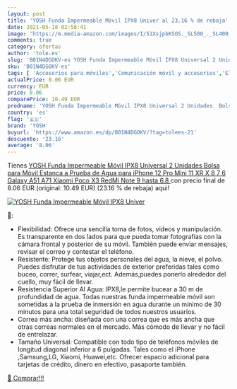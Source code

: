 ```yaml
---
layout: post
title: 'YOSH Funda Impermeable Móvil IPX8 Univer al 23.16 % de rebaja'
date: 2021-05-18 02:58:41
image: 'https://m.media-amazon.com/images/I/51XsjpbKSOS._SL500_._SL400_.jpg'
comments: true
category: ofertas
author: 'tole.es'
slug: 'B01N4DGOKV-es YOSH Funda Impermeable Móvil IPX8 Universal 2 Unidades...'
sku: 'B01N4DGOKV-es'
tags: [ 'Accesorios para móviles','Comunicación móvil y accesorios','Electrónica','Fundas con correa para hombro y cordón para teléfonos móviles','Fundas y carcasas para teléfonos móviles','iphone','yosh', ]
actualPrice: 8.06 EUR
currency: EUR
price: 8.06
comparePrice: 10.49 EUR
prodname: 'YOSH Funda Impermeable Móvil IPX8 Universal 2 Unidades  Bolsa para Móvil Estanca a Prueba de Agua para iPhone 12 Pro Mini 11 XR X 8 7 6 Galaxy A51 A71 Xiaomi Poco X3 RedMi Note 9 hasta 6.8  '
country: 'es'
flag: '🇪🇸'
brand: 'YOSH'
buyurl: 'https://www.amazon.es/dp/B01N4DGOKV/?tag=tolees-21'
descuento: '23.16'
average: '8.06'
---
```


Tienes [YOSH Funda Impermeable Móvil IPX8 Universal 2 Unidades  Bolsa para Móvil Estanca a Prueba de Agua para iPhone 12 Pro Mini 11 XR X 8 7 6 Galaxy A51 A71 Xiaomi Poco X3 RedMi Note 9 hasta 6.8  ](https://www.amazon.es/dp/B01N4DGOKV/?tag=tolees-21) con precio final de  8.06 EUR (original: 10.49 EUR) (23.16 %  de rebaja) aqui!

[![YOSH Funda Impermeable Móvil IPX8 Univer](https://m.media-amazon.com/images/I/51XsjpbKSOS._SL500_._SL400_.jpg)](https://www.amazon.es/dp/B01N4DGOKV/?tag=tolees-21)

🔎:

- Flexibilidad: Ofrece una sencilla toma de fotos, videos y manipulación. Es transparente en dos lados para que pueda tomar fotografías con la cámara frontal y posterior de su móvil. También puede enviar mensajes, revisar el correo y contestar el teléfono.
- Resistente: Protege tus objetos personales del agua, la nieve, el polvo. Puedes disfrutar de tus actividades de exterior preferidas tales como buceo, correr, surfear, viajar,ect. Además,puedes ponerlo alrededor del cuello, muy fácil de llevar.
- Resistencia Superior Al Agua: IPX8,le permite bucear a 30 m de profundidad de agua. Todas nuestras funda impermeable móvil son sometidas a la prueba de inmersión en agua durante un mínimo de 30 minutos para una total seguridad de todos nuestros usuarios.
- Correa más ancha: diseñada con una correa que es más ancha que otras correas normales en el mercado. Más cómodo de llevar y no fácil de entrelazar.
- Tamaño Universal: Compatible con todo tipo de teléfonos móviles de longitud diagonal inferior a 6 pulgadas. Tales como el iPhone ,Samsung,LG, Xiaomi, Huawei,etc. Ofrecer espacio adicional para tarjetas de crédito, dinero en efectivo, pasaporte también.

[🛒 Comprar!!!](https://www.amazon.es/dp/B01N4DGOKV/?tag=tolees-21)
